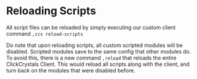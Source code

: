 # Reloading Scripts
All script files can be reloaded by simply executing our custom client command `,ccs reload-scripts`

Do note that upon reloading scripts, all custom scripted modules will be disabled. Scripted modules save to the same config that other modules do. To avoid this, there is a new command `,reload` that reloads the entire ClickCrystals Client. This would reload all scripts along with the client, and turn back on the modules that were disabled before.
